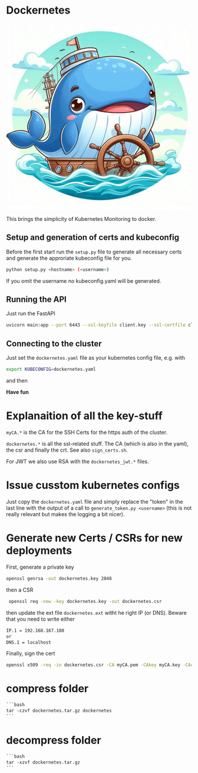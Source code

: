 # Dockernetes

![Dockernetes](logos/_96eacb8b-5bd5-4eab-9153-764d43d174fc.jpg)

This brings the simplicity of Kubernetes Monitoring to docker.

## Setup and generation of certs and kubeconfig

Before the first start run the `setup.py` file to generate all necessary certs and generate the approriate kubeconfig file for you.

```bash
python setup.py <hostname> (<username>)
```

If you omit the username no kubeconfig.yaml will be generated.

## Running the API

Just run the FastAPI

```bash
uvicorn main:app --port 6443 --ssl-keyfile client.key --ssl-certfile client.crt --host 0.0.0.0
```

## Connecting to the cluster

Just set the `dockernetes.yaml` file as your kubernetes config file, e.g. with

```bash
export KUBECONFIG=dockernetes.yaml
```

and then

**Have fun**

# Explanaition of all the key-stuff

`myCA.*` is the CA for the SSH Certs for the https auth of the cluster.

`dockernetes.*` is all the ssl-related stuff.
The CA (which is also in the yaml), the csr and finally the crt.
See also `sign_certs.sh`.

For JWT we also use RSA with the `dockernetes_jwt.*` files.

# Issue cusstom kubernetes configs

Just copy the `dockernetes.yaml` file and simply replace the "token" in the last line with the output of a call to `generate_token.py <username>` (this is not really relevant but makes the logging a bit nicer). 

# Generate new Certs / CSRs for new deployments

First, generate a private key
```bash
openssl genrsa -out dockernetes.key 2048 
```
then a CSR
```bash
 openssl req -new -key dockernetes.key -out dockernetes.csr 
```
then update the ext file
`dockernetes.ext` witht he right IP (or DNS).
Beware that you need to write either
```
IP.1 = 192.168.167.180
or
DNS.1 = localhost
```

Finally, sign the cert
```bash
openssl x509 -req -in dockernetes.csr -CA myCA.pem -CAkey myCA.key -CAcreateserial -out dockernetes.crt -days 500 -sha256 -extfile dockernetes.ext
```

# compress folder
    
    ```bash
    tar -czvf dockernetes.tar.gz dockernetes
    ```

# decompress folder

    ```bash
    tar -xzvf dockernetes.tar.gz
    ```